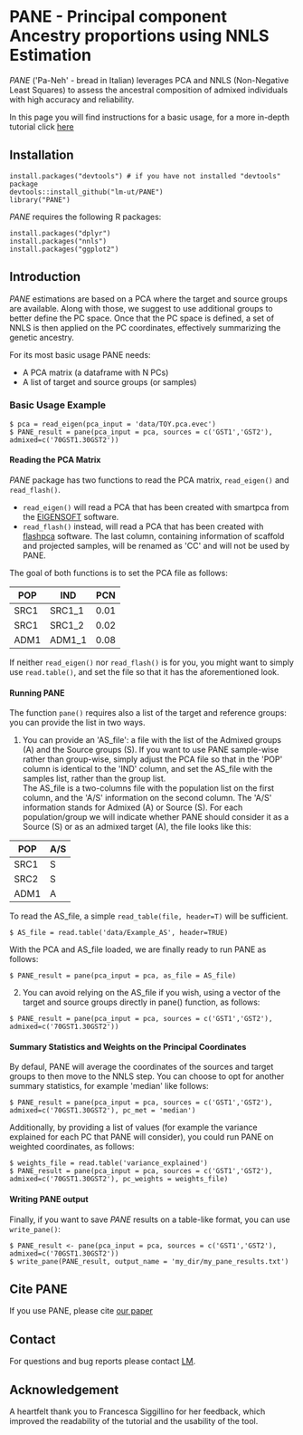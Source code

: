 # PANE - Principal component Ancestry proportions using NNLS Estimation

*PANE* ('Pa-Neh' - bread in Italian)  leverages PCA and NNLS (Non-Negative Least Squares) to assess the ancestral composition of admixed individuals with high accuracy and reliability.   


In this page you will find instructions for a basic usage, for a more in-depth tutorial click [here](https://lm-ut.github.io/PANE/articles/Tutorial.html)

## Installation

```
install.packages("devtools") # if you have not installed "devtools" package
devtools::install_github("lm-ut/PANE")
library("PANE")
```

*PANE* requires the following R packages: 

```
install.packages("dplyr")
install.packages("nnls")
install.packages("ggplot2")
```

## Introduction

*PANE* estimations are based on a PCA where the target and source groups are available. Along with those, we suggest to use additional groups to better define the PC space. Once that the PC space is defined, a set of NNLS is then applied on the PC coordinates, effectively summarizing the genetic ancestry. 

For its most basic usage PANE needs:  

- A PCA matrix (a dataframe with N PCs)
- A list of target and source groups (or samples)

### Basic Usage Example
  
```
$ pca = read_eigen(pca_input = 'data/TOY.pca.evec')
$ PANE_result = pane(pca_input = pca, sources = c('GST1','GST2'), admixed=c('70GST1.30GST2'))
```


#### Reading the PCA Matrix


*PANE* package has two functions to read the PCA matrix, ```read_eigen()``` and ```read_flash()```.  
* ```read_eigen()``` will read a PCA that has been created with smartpca from the [EIGENSOFT](https://github.com/DReichLab/EIG) software.  
* ```read_flash()``` instead, will read a PCA that has been created with [flashpca](https://github.com/gabraham/flashpca) software. The last column, containing information of scaffold and projected samples, will be renamed as 'CC' and will not be used by PANE.
   
The goal of both functions is to set the PCA file as follows:  
  
| POP | IND   | PCN |
| --- | ----  | ------- |
| SRC1 | SRC1_1 | 0.01 |
| SRC1 | SRC1_2 | 0.02 |
| ADM1 | ADM1_1 | 0.08 |
  
If neither ```read_eigen()``` nor ```read_flash()``` is for you, you might want to simply use ```read.table()```, and set the file so that it has the aforementioned look.  


#### Running PANE
  
The function ```pane()``` requires also a list of the target and reference groups: you can provide the list in two ways.

1) You can provide an 'AS_file': a file with the list of the Admixed groups (A) and the Source groups (S). If you want to use PANE sample-wise rather than group-wise, simply adjust the PCA file so that in the 'POP' column is identical to the 'IND' column, and set the AS_file with the samples list, rather than the group list.   
The AS_file is a two-columns file with the population list on the first column, and the 'A/S' information on the second column. The 'A/S' information stands for Admixed (A) or Source (S). For each population/group we will indicate whether PANE should consider it as a Source (S) or as an admixed target (A), the file looks like this:  

| POP | A/S |
| --- | --- |
| SRC1 | S |
| SRC2 | S |
| ADM1 | A |

To read the AS_file, a simple ```read_table(file, header=T)``` will be sufficient.   

```
$ AS_file = read.table('data/Example_AS', header=TRUE)
```

With the PCA and AS_file loaded, we are finally ready to run PANE as follows:

```
$ PANE_result = pane(pca_input = pca, as_file = AS_file)
```
  
2) You can avoid relying on the AS_file if you wish, using a vector of the target and source groups directly in pane() function, as follows:
  
```
$ PANE_result = pane(pca_input = pca, sources = c('GST1','GST2'), admixed=c('70GST1.30GST2'))
```

#### Summary Statistics and Weights on the Principal Coordinates

By defaul, PANE will average the coordinates of the sources and target groups to then move to the NNLS step. You can choose to opt for another summary statistics, for example 'median' like follows: 

```
$ PANE_result = pane(pca_input = pca, sources = c('GST1','GST2'), admixed=c('70GST1.30GST2'), pc_met = 'median')
```

Additionally, by providing a list of values (for example the variance explained for each PC that PANE will consider), you could run PANE on weighted coordinates, as follows:

```
$ weights_file = read.table('variance_explained')
$ PANE_result = pane(pca_input = pca, sources = c('GST1','GST2'), admixed=c('70GST1.30GST2'), pc_weights = weights_file)
```

#### Writing PANE output
  
Finally, if you want to save *PANE* results on a table-like format, you can use ```write_pane()```:
  
```
$ PANE_result <- pane(pca_input = pca, sources = c('GST1','GST2'), admixed=c('70GST1.30GST2'))
$ write_pane(PANE_result, output_name = 'my_dir/my_pane_results.txt')
```

## Cite PANE

If you use PANE, please cite [our paper](https://doi.org/10.1186/s13059-025-03491-z)

## Contact

For questions and bug reports please contact [LM](mailto:ludovica.molinaro@kuleuven.be).

## Acknowledgement

A heartfelt thank you to Francesca Siggillino for her feedback, which improved the readability of the tutorial and the usability of the tool.
